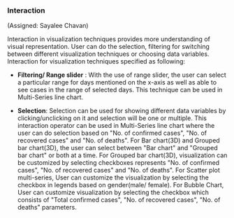 ### Interaction



(Assigned: Sayalee Chavan)



Interaction in visualization techniques provides more understanding of visual representation. User can do the selection, filtering for switching between different visualization techniques or choosing data variables.
Interaction for visualization techniques specified as following:
-  **Filtering/ Range slider** :
 With the use of range slider, the user can select a particular range for days mentioned on the x-axis as well as able to see cases in the range of selected days. 
 This technique can be used in Multi-Series line chart.

- **Selection**:
Selection can be used for showing different data variables by clicking/unclicking on it and selection will be one or multiple.
This interaction operator can be used in Multi-Series line chart where the user can do selection based on "No. of confirmed cases", "No. of recovered cases" and "No. of deaths".
For Bar chart(3D) and Grouped bar chart(3D), the user can select between "Bar chart" and "Grouped bar chart" or both at a time.
For Grouped bar chart(3D), visualization can be customized by selecting checkboxes represents "No. of confirmed cases", "No. of recovered cases" and "No. of deaths". 
For Scatter plot multi-series, User can customize the visualization by selecting the checkbox in legends based on gender(male/ female).
For Bubble Chart, User can customize visualization by selecting the checkbox which consists of "Total confirmed cases", "No. of recovered cases", "No. of deaths" parameters.